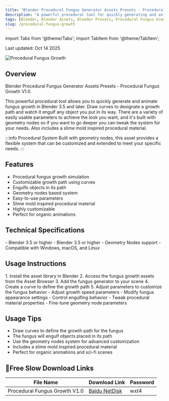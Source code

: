 ```yaml
---
title: "Blender Procedural Fungus Generator Assets Presets - Procedural Fungus Growth V1.0"
description: "A powerful procedural tool for quickly generating and animating fungus growth in Blender 3.5 and onward. Draw curves to designate a growth path and watch it engulf any object you put in its way."
tags: [Blender, Blender Assets, Blender Presets, Procedural Fungus Growth, Fungus Animation]
slug: /procedural-fungus-growth
---
```


import Tabs from '@theme/Tabs';
import TabItem from '@theme/TabItem';

<div class="text-center mb-8">
  <p class="text-sm text-gray-500">Last updated: Oct 14 2025</p>
</div>

![Procedural Fungus Growth](https://www.gfxcamp.com/wp-content/uploads/2025/10/Procedural-Fungus-Growth.jpg)

## Overview

Blender Procedural Fungus Generator Assets Presets - Procedural Fungus Growth V1.0.

This powerful procedural tool allows you to quickly generate and animate fungus growth in Blender 3.5 and later. Draw curves to designate a growth path and watch it engulf any object you put in its way. There are a variety of easily usable parameters to achieve the look you want, and it's built with geometry nodes so if you want to go deeper you can tweak the system for your needs. Also includes a slime mold inspired procedural material.

:::info Procedural System
Built with geometry nodes, this asset provides a flexible system that can be customized and extended to meet your specific needs.
:::

## Features

- Procedural fungus growth simulation
- Customizable growth path using curves
- Engulfs objects in its path
- Geometry nodes based system
- Easy-to-use parameters
- Slime mold inspired procedural material
- Highly customizable
- Perfect for organic animations

## Technical Specifications

<Tabs>
<TabItem value="version" label="Supported Versions">
- Blender 3.5 or higher
</TabItem>
<TabItem value="requirements" label="Requirements">
- Blender 3.5 or higher
- Geometry Nodes support
- Compatible with Windows, macOS, and Linux
</TabItem>
</Tabs>

## Usage Instructions

<Tabs>
<TabItem value="setup" label="Setup">
1. Install the asset library in Blender
2. Access the fungus growth assets from the Asset Browser
3. Add the fungus generator to your scene
4. Create a curve to define the growth path
5. Adjust parameters to customize the fungus behavior
</TabItem>
<TabItem value="customization" label="Customization">
- Adjust growth speed parameters
- Modify fungus appearance settings
- Control engulfing behavior
- Tweak procedural material properties
- Fine-tune geometry node parameters
</TabItem>
</Tabs>

## Usage Tips

- Draw curves to define the growth path for the fungus
- The fungus will engulf objects placed in its path
- Use the geometry nodes system for advanced customization
- Includes a slime mold inspired procedural material
- Perfect for organic animations and sci-fi scenes

## 🐌Free Slow Download Links

| File Name | Download Link | Password |
|-----------|---------------|----------|
| Procedural Fungus Growth V1.0 | [Baidu NetDisk](https://pan.baidu.com/s/1zl4gyeTu8N0zgaC298BCMQ?pwd=wxt4) | wxt4 |
